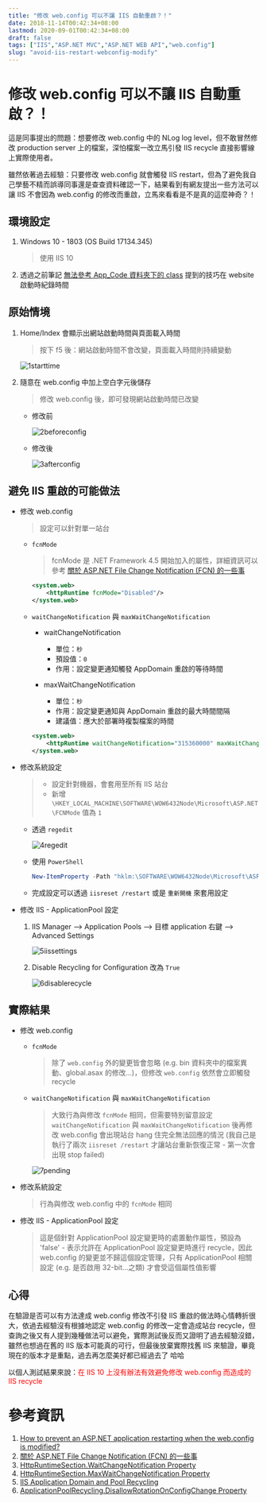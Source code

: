 ```yaml
---
title: "修改 web.config 可以不讓 IIS 自動重啟？！"
date: 2018-11-14T00:42:34+08:00
lastmod: 2020-09-01T00:42:34+08:00
draft: false
tags: ["IIS","ASP.NET MVC","ASP.NET WEB API","web.config"]
slug: "avoid-iis-restart-webconfig-modify"
---
```

# 修改 web.config 可以不讓 IIS 自動重啟？！
這是同事提出的問題：想要修改 web.config 中的 NLog log level，但不敢冒然修改 production server 上的檔案，深怕檔案一改立馬引發 IIS recycle 直接影響線上實際使用者。

雖然依著過去經驗：只要修改 web.config 就會觸發 IIS restart，但為了避免我自己學藝不精而誤導同事還是查查資料確認一下，結果看到有網友提出一些方法可以讓 IIS 不會因為 web.config 的修改而重啟，立馬來看看是不是真的這麼神奇？！

## 環境設定
1. Windows 10 - 1803 (OS Build 17134.345)

    > 使用 IIS 10
2. 透過之前筆記 [無法參考 App_Code 資料夾下的 class](https://blog.yowko.com/access-class-in-app-code/) 提到的技巧在 website 啟動時紀錄時間

## 原始情境
1. Home/Index 會顯示出網站啟動時間與頁面載入時間

    > 按下 f5 後：網站啟動時間不會改變，頁面載入時間則持續變動

    ![1starttime](https://user-images.githubusercontent.com/3851540/48495581-487b8780-e86b-11e8-8a15-69992fb58cbe.gif)

2. 隨意在 web.config 中加上空白字元後儲存

    > 修改 web.config 後，即可發現網站啟動時間已改變

    - 修改前
        
        ![2beforeconfig](https://user-images.githubusercontent.com/3851540/48494825-98f1e580-e869-11e8-8eaf-99d3cc764f27.png) 
    - 修改後    

        ![3afterconfig](https://user-images.githubusercontent.com/3851540/48494826-98f1e580-e869-11e8-880a-a21beb170c95.png)

## 避免 IIS 重啟的可能做法

- 修改 web.config

    > 設定可以針對單一站台

    - `fcnMode`

        > fcnMode 是 .NET Framework 4.5 開始加入的屬性，詳細資訊可以參考 [關於 ASP.NET File Change Notification (FCN) 的一些事](https://blog.yowko.com/fcn/)
            
        ```xml
        <system.web>
            <httpRuntime fcnMode="Disabled"/>
        </system.web>
        ``` 
    - `waitChangeNotification` 與 `maxWaitChangeNotification`
        - waitChangeNotification

            - 單位：`秒`
            - 預設值：`0`
            - 作用：設定變更通知觸發 AppDomain 重啟的等待時間
        - maxWaitChangeNotification
            - 單位：`秒`
            - 作用：設定變更通知與 AppDomain 重啟的最大時間間隔
            - 建議值：應大於部署時複製檔案的時間
        
        ```xml
        <system.web>
            <httpRuntime waitChangeNotification="315360000" maxWaitChangeNotification="315360000"/>
        </system.web>
        ```
 
- 修改系統設定

    >-  設定針對機器，會套用至所有 IIS 站台
    >- 新增 `\HKEY_LOCAL_MACHINE\SOFTWARE\WOW6432Node\Microsoft\ASP.NET\FCNMode` 值為 `1`

    - 透過 `regedit`

        ![4regedit](https://user-images.githubusercontent.com/3851540/48494827-998a7c00-e869-11e8-972e-ca6fc72be3a9.png)

    - 使用 `PowerShell` 

        ```ps1
        New-ItemProperty -Path "hklm:\SOFTWARE\WOW6432Node\Microsoft\ASP.NET" -Name "FCNMode" -Value 1 -PropertyType DWORD
        ``` 

    * 完成設定可以透過 `iisreset /restart` 或是 `重新開機` 來套用設定
- 修改 IIS - ApplicationPool 設定

    1. IIS Manager --> Application Pools --> 目標 application 右鍵 --> Advanced Settings

        ![5iissettings](https://user-images.githubusercontent.com/3851540/48494828-998a7c00-e869-11e8-8bf1-a57815358e41.png)
    
    2. Disable Recycling for Configuration 改為 `True`
    
        ![6disablerecycle](https://user-images.githubusercontent.com/3851540/48494829-998a7c00-e869-11e8-88b8-b604e902ea17.png)


## 實際結果
     
- 修改 web.config

    - `fcnMode`

        > 除了 `web.config` 外的變更皆會忽略 (e.g. bin 資料夾中的檔案異動、global.asax 的修改...)，但修改 `web.config` 依然會立即觸發 recycle
    
    - `waitChangeNotification` 與 `maxWaitChangeNotification`

        > 大致行為與修改 `fcnMode` 相同，但需要特別留意設定 `waitChangeNotification` 與 `maxWaitChangeNotification` 後再修改 web.config 會出現站台 hang 住完全無法回應的情況 (我自己是執行了兩次 `iisreset /restart` 才讓站台重新恢復正常 - 第一次會出現 stop failed)

        ![7pending](https://user-images.githubusercontent.com/3851540/48494830-9a231280-e869-11e8-8029-4abd39bc073e.png)

- 修改系統設定

    > 行為與修改 web.config 中的 `fcnMode` 相同

- 修改 IIS - ApplicationPool 設定
    
    > 這是個針對 ApplicationPool 設定變更時的處置動作屬性，預設為 'false' - 表示允許在 ApplicationPool 設定變更時進行 recycle，因此 web.config 的變更並不歸這個設定管理，只有 ApplicationPool 相關設定 (e.g. 是否啟用 32-bit...之類) 才會受這個屬性值影響

## 心得
在驗證是否可以有方法達成 web.config 修改不引發 IIS 重啟的做法時心情轉折很大，依過去經驗沒有根據地認定 web.config 的修改一定會造成站台 recycle，但查詢之後又有人提到幾種做法可以避免，實際測試後反而又證明了過去經驗沒錯，雖然也想過在舊的 IIS 版本可能真的可行，但最後放棄實際找舊 IIS 來驗證，畢竟現在的版本才是重點，過去再怎麼美好都已經過去了 哈哈

以個人測試結果來說：<span style="color:red">在 IIS 10 上沒有辦法有效避免修改 web.config 而造成的 IIS recycle</span>

# 參考資訊
1. [How to prevent an ASP.NET application restarting when the web.config is modified?](https://stackoverflow.com/questions/613824/how-to-prevent-an-asp-net-application-restarting-when-the-web-config-is-modified)
2. [關於 ASP.NET File Change Notification (FCN) 的一些事](https://blog.yowko.com/fcn/)
3. [HttpRuntimeSection.WaitChangeNotification Property](https://docs.microsoft.com/en-us/dotnet/api/system.web.configuration.httpruntimesection.waitchangenotification?WT.mc_id=DOP-MVP-5002594)
4. [HttpRuntimeSection.MaxWaitChangeNotification Property](https://docs.microsoft.com/en-us/dotnet/api/system.web.configuration.httpruntimesection.maxwaitchangenotification?WT.mc_id=DOP-MVP-5002594)
5. [IIS Application Domain and Pool Recycling](https://www.treeloop.com/blog/iis-application-domain-and-pool-recycling)
6. [ApplicationPoolRecycling.DisallowRotationOnConfigChange Property](https://msdn.microsoft.com/en-us/library/microsoft.web.administration.applicationpoolrecycling.disallowrotationonconfigchange%28v=vs.90%29.aspx?f=255&MSPPError=-2147217396)